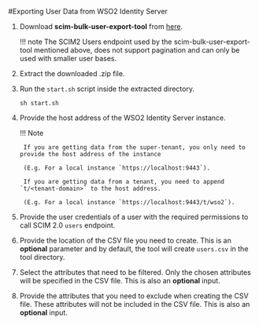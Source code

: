 #Exporting User Data from WSO2 Identity Server

1. Download **scim-bulk-user-export-tool** from [here](https://maven.wso2.org/nexus/content/groups/public/org/wso2/samples/is/scim.bulk.user.export.tool/4.3.2/scim.bulk.user.export.tool-4.3.2.zip).

    !!! note 
        The SCIM2 Users endpoint used by the scim-bulk-user-export-tool mentioned above, does not support pagination and can only be used with smaller user bases.
        
3. Extract the downloaded .zip file.
4. Run the `start.sh` script inside the extracted directory.

    `sh start.sh`

4. Provide the host address of the WSO2 Identity Server instance.

    !!! Note
        
        If you are getting data from the super-tenant, you only need to provide the host address of the instance 
        
        (E.g. For a local instance `https://localhost:9443`). 
        
        If you are getting data from a tenant, you need to append `t/<tenant-domain>` to the host address. 
        
        (E.g. For a local instance `https://localhost:9443/t/wso2`).
    
5. Provide the user credentials of a user with the required permissions to call SCIM 2.0 `users` endpoint.
6. Provide the location of the CSV file you need to create. This is an **optional** parameter and by default, 
the tool will create `users.csv` in the tool directory.
7. Select the attributes that need to be filtered. Only the chosen attributes will be specified in the CSV file.
This is also an **optional** input.
8. Provide the attributes that you need to exclude when creating the CSV file. These attributes will not be included in 
the CSV file. This is also an **optional** input.
